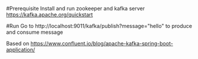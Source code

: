 #Prerequisite
Install and run zookeeper and kafka server https://kafka.apache.org/quickstart

#Run
Go to http://localhost:9011/kafka/publish?message="hello" to produce and consume message


Based on https://www.confluent.io/blog/apache-kafka-spring-boot-application/ 